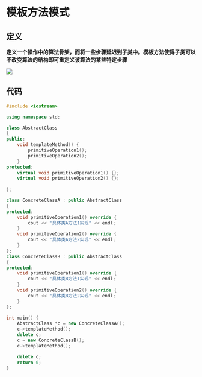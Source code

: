 # 模板方法模式



## 定义



**定义一个操作中的算法骨架，而将一些步骤延迟到子类中。模板方法使得子类可以不改变算法的结构即可重定义该算法的某些特定步骤**

![](F:\GithubOpenSource\Records\设计模式\image\模板方法模式.png)



## 代码

```c++
#include <iostream>

using namespace std;

class AbstractClass
{
public:
	void templateMethod() {
		primitiveOperation1();
		primitiveOperation2();
	}
protected:
	virtual void primitiveOperation1() {};
	virtual void primitiveOperation2() {};
	
};

class ConcreteClassA : public AbstractClass
{
protected:
	void primitiveOperation1() override {
		cout << "具体类A方法1实现" << endl;
	}
	void primitiveOperation2() override {
		cout << "具体类A方法2实现" << endl;
	}
};
class ConcreteClassB : public AbstractClass
{
protected:
	void primitiveOperation1() override {
		cout << "具体类B方法1实现" << endl;
	}
	void primitiveOperation2() override {
		cout << "具体类B方法2实现" << endl;
	}
};

int main() {
	AbstractClass *c = new ConcreteClassA();
	c->templateMethod();
	delete c;
	c = new ConcreteClassB();
	c->templateMethod();

	delete c;
	return 0;
}
```

